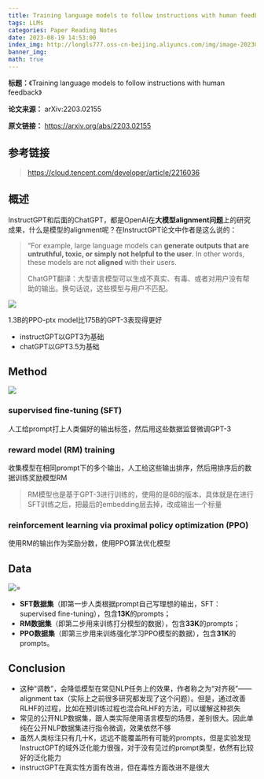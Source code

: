 ```yaml
---
title: Training language models to follow instructions with human feedback
tags: LLMs
categories: Paper Reading Notes
date: 2023-08-19 14:53:00
index_img: http://longls777.oss-cn-beijing.aliyuncs.com/img/image-20230819134840589.png
banner_img: 
math: true
---
```


**标题：**《Training language models to follow instructions with human feedback》

**论文来源：** arXiv:2203.02155

**原文链接：** https://arxiv.org/abs/2203.02155



## 参考链接

> https://cloud.tencent.com/developer/article/2216036



## 概述

InstructGPT和后面的ChatGPT，都是OpenAI在**大模型alignment问题**上的研究成果，什么是模型的alignment呢？在InstructGPT论文中作者是这么说的：

> “For example, large language models can **generate outputs that are untruthful, toxic, or simply not helpful to the user**. In other words, these models are not **aligned** with their users. 
>
> ChatGPT翻译：大型语言模型可以生成不真实、有毒、或者对用户没有帮助的输出。换句话说，这些模型与用户不匹配。

![](http://longls777.oss-cn-beijing.aliyuncs.com/img/image-20230819134617723.png)

1.3B的PPO-ptx model比175B的GPT-3表现得更好

- instructGPT以GPT3为基础
- chatGPT以GPT3.5为基础

## Method

![](http://longls777.oss-cn-beijing.aliyuncs.com/img/image-20230819134840589.png)

### supervised fine-tuning (SFT)

人工给prompt打上人类偏好的输出标签，然后用这些数据监督微调GPT-3



### reward model (RM) training

收集模型在相同prompt下的多个输出，人工给这些输出排序，然后用排序后的数据训练奖励模型RM

> RM模型也是基于GPT-3进行训练的，使用的是6B的版本，具体就是在进行SFT训练之后，把最后的embedding层去掉，改成输出一个标量



### reinforcement learning via proximal policy optimization (PPO)

使用RM的输出作为奖励分数，使用PPO算法优化模型



## Data

![=](http://longls777.oss-cn-beijing.aliyuncs.com/img/image-20230819142529044.png)

- **SFT数据集**（即第一步人类根据prompt自己写理想的输出，SFT：supervised fine-tuning），包含**13K**的prompts；
- **RM数据集**（即第二步用来训练打分模型的数据），包含**33K**的prompts；
- **PPO数据集**（即第三步用来训练强化学习PPO模型的数据），包含**31K**的prompts。



## Conclusion

- 这种“调教”，会降低模型在常见NLP任务上的效果，作者称之为“对齐税”——alignment tax（实际上之前很多研究都发现了这个问题）。但是，通过改善RLHF的过程，比如在预训练过程也混合RLHF的方法，可以缓解这种损失
- 常见的公开NLP数据集，跟人类实际使用语言模型的场景，差别很大。因此单纯在公开NLP数据集进行指令微调，效果依然不够
- 虽然人类标注只有几十K，远远不能覆盖所有可能的prompts，但是实验发现InstructGPT的域外泛化能力很强，对于没有见过的prompt类型，依然有比较好的泛化能力
- instructGPT在真实性方面有改进，但在毒性方面改进不是很大



